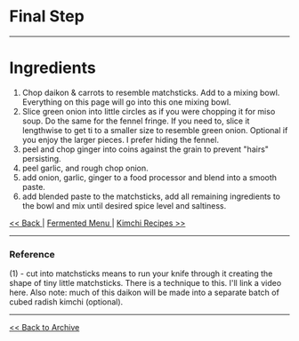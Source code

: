 
# Final Step

---

# Ingredients

1. Chop daikon & carrots to resemble matchsticks. Add to a mixing bowl.
   Everything on this page will go into this one mixing bowl.
2. Slice green onion into little circles as if you were chopping it for miso soup. Do the same
   for the fennel fringe. If you need to, slice it lengthwise to get ti to a smaller size to resemble
   green onion. Optional if you enjoy the larger pieces. I prefer hiding the fennel.
3. peel and chop ginger into coins against the grain to prevent "hairs" persisting.
4. peel garlic, and rough chop onion.
5. add onion, garlic, ginger to a food processor and blend into a smooth paste.
6. add blended paste to the matchsticks, add all remaining ingredients to the bowl and mix until
   desired spice level and saltiness.

[ << Back ](./kimchi-1.md) | [Fermented Menu ](../main.md) | [ Kimchi Recipes >> ](../../404.md)

---

### Reference

(1) - cut into matchsticks means to run your knife through it creating the shape of tiny little matchsticks.
There is a technique to this. I'll link a video here.
Also note: much of this daikon will be made into a separate batch of cubed radish kimchi (optional).

---
[<< Back to Archive ](../../README.md)